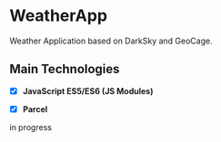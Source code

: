 # WeatherApp

Weather Application based on DarkSky and GeoCage.

## Main Technologies

* [x] **JavaScript ES5/ES6 (JS Modules)**
* [x] **Parcel**


in progress



